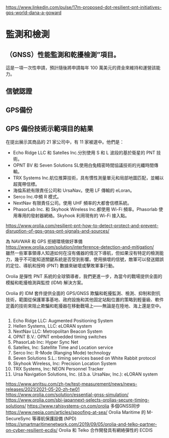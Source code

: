 https://www.linkedin.com/pulse/17m-proposed-dot-resilient-pnt-initiatives-gps-world-dana-a-goward 

# 監測和檢測
## （GNSS）性能監測和乾擾檢測”項目。
這是一項一次性申請，預計隨後將申請每年 100 萬美元的資金來維持和運營該能力。

## 信號認證

## GPS備份



## GPS 備份技術示範項目的結果
在提出展示其商品的 21 家公司中，有 11 家被選中。他們是：

- Echo Ridge LLC 和 Satelles Inc.分別使用 S 和 L 波段的基於衛星的 PNT 技術。
- OPNT BV 和 Seven Solutions SL使用白兔精密時間協議技術的光纖時間傳輸。
- TRX Systems Inc.航位推算技術，具有慣性測量單元和局部地圖匹配，並輔以超寬帶信標。
- 海倫系統有限責任公司和 UrsaNav。使用 LF 傳輸的 eLoran。
- Serco Inc.中頻 R 模式。
- NextNav 有限責任公司。使用 UHF 頻率的大都會信標系統。
- PhasorLab Inc. 和 Skyhook Wireless Inc.都使用 Wi-Fi 頻率。Phasorlab 使用專用的發射器網絡。Skyhook 利用現有的 Wi-Fi 接入點。

<https://www.orolia.com/resilient-pnt-how-to-detect-protect-and-prevent-disruption-of-gps-gnss-pnt-signals-and-sources/>

為 NAVWAR 和 GPS 拒絕環境做好準備   <https://www.orolia.com/solution/interference-detection-and-mitigation/>  
雖然一些軍事領導人知道如何在沒有儀器的情況下導航，但如果沒有特定的檢測能力，幾乎不可能知道關鍵系統是否受到影響。使用損壞的信號，敵軍可以發送錯誤的定位、導航和授時 (PNT) 數據來破壞或擊敗軍事行動。

Orolia 是彈性 PNT 系統的全球領導者，我們更進一步，為當今的戰場提供全面的模擬和乾擾檢測與監控 (IDM) 解決方案。

Orolia 的 IDM 套件提供全面的 GPS/GNSS 欺騙和乾擾監測、檢測、抑制和對抗技術，範圍從保護軍事基地、政府設施和其他固定站點位置的策略到輕量級、軟件定義的技術來阻止欺騙和乾擾器在移動戰場上——無論是在陸地、海上還是空中。


## 
1. Echo Ridge LLC: Augmented Positioning System
2. Hellen Systems, LLC: eLORAN system
3. NextNav LLC: Metropolitan Beacon System
4. OPNT B.V.: OPNT embedded timing switches
5. PhasorLab Inc: Hyper Sync Net
6. Satelles, Inc: Satellite Time and Location service
7. Serco Inc: R-Mode (Ranging Mode) technology
8. Seven Solutions S.L.: timing services based on White Rabbit protocol
9. Skyhook Wireless, Inc: Precision Location System
10. TRX Systems, Inc: NEON Personnel Tracker
11. Ursa Navigation Solutions, Inc. (d.b.a. UrsaNav, Inc.): eLORAN system

<https://www.anritsu.com/zh-tw/test-measurement/news/news-releases/2021/2021-05-20-zh-tw01>
<https://www.orolia.com/solution/essential-gnss-simulation/>
<https://www.orolia.com/sbi-japannext-selects-orolias-secure-timing-solutions/>
<https://www.rahisystems-cn.com/orolia> 多個GNSS同步
<https://www.nepia.com/articles/spoofing-at-sea/> Orolia Maritime 的 M-SecureSync 等導航保護設備 (NPD)   
<https://smartmaritimenetwork.com/2019/09/05/orolia-and-telko-partner-on-cyber-resilient-ecdis/> Orolia 和 Telko 合作開發具有網絡彈性的 ECDIS  
